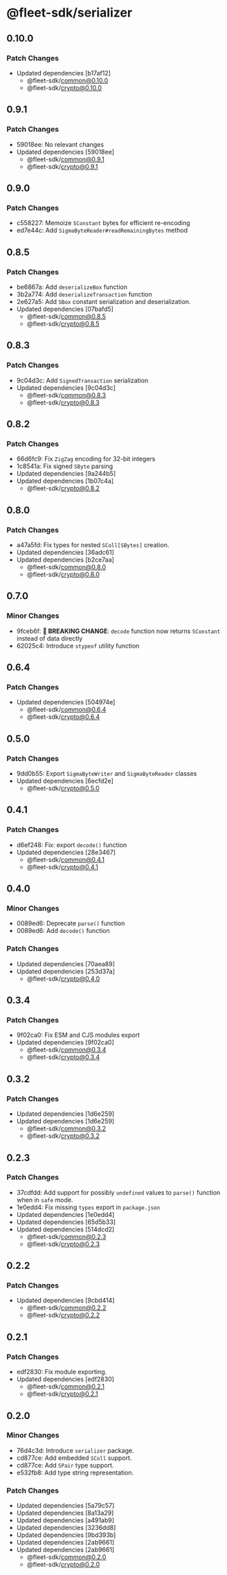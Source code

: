 # @fleet-sdk/serializer

## 0.10.0

### Patch Changes

- Updated dependencies [b17af12]
  - @fleet-sdk/common@0.10.0
  - @fleet-sdk/crypto@0.10.0

## 0.9.1

### Patch Changes

- 59018ee: No relevant changes
- Updated dependencies [59018ee]
  - @fleet-sdk/common@0.9.1
  - @fleet-sdk/crypto@0.9.1

## 0.9.0

### Patch Changes

- c558227: Memoize `SConstant` bytes for efficient re-encoding
- ed7e44c: Add `SigmaByteReader#readRemainingBytes` method

## 0.8.5

### Patch Changes

- be6867a: Add `deserializeBox` function
- 3b2a774: Add `deserializeTransaction` function
- 2e627a5: Add `SBox` constant serialization and deserialization.
- Updated dependencies [07bafd5]
  - @fleet-sdk/common@0.8.5
  - @fleet-sdk/crypto@0.8.5

## 0.8.3

### Patch Changes

- 9c04d3c: Add `SignedTransaction` serialization
- Updated dependencies [9c04d3c]
  - @fleet-sdk/common@0.8.3
  - @fleet-sdk/crypto@0.8.3

## 0.8.2

### Patch Changes

- 66d6fc9: Fix `ZigZag` encoding for 32-bit integers
- 1c8541a: Fix signed `SByte` parsing
- Updated dependencies [9a244b5]
- Updated dependencies [1b07c4a]
  - @fleet-sdk/crypto@0.8.2

## 0.8.0

### Patch Changes

- a47a5fd: Fix types for nested `SColl[SBytes]` creation.
- Updated dependencies [36adc61]
- Updated dependencies [b2ce7aa]
  - @fleet-sdk/common@0.8.0
  - @fleet-sdk/crypto@0.8.0

## 0.7.0

### Minor Changes

- 9fceb6f: **🚨 BREAKING CHANGE**: `decode` function now returns `SConstant` instead of data directly
- 62025c4: Introduce `stypeof` utility function

## 0.6.4

### Patch Changes

- Updated dependencies [504974e]
  - @fleet-sdk/common@0.6.4
  - @fleet-sdk/crypto@0.6.4

## 0.5.0

### Patch Changes

- 9dd0b55: Export `SigmaByteWriter` and `SigmaByteReader` classes
- Updated dependencies [6ecfd2e]
  - @fleet-sdk/crypto@0.5.0

## 0.4.1

### Patch Changes

- d6ef248: Fix: export `decode()` function
- Updated dependencies [28e3467]
  - @fleet-sdk/common@0.4.1
  - @fleet-sdk/crypto@0.4.1

## 0.4.0

### Minor Changes

- 0089ed6: Deprecate `parse()` function
- 0089ed6: Add `decode()` function

### Patch Changes

- Updated dependencies [70aea89]
- Updated dependencies [253d37a]
  - @fleet-sdk/crypto@0.4.0

## 0.3.4

### Patch Changes

- 9f02ca0: Fix ESM and CJS modules export
- Updated dependencies [9f02ca0]
  - @fleet-sdk/common@0.3.4
  - @fleet-sdk/crypto@0.3.4

## 0.3.2

### Patch Changes

- Updated dependencies [1d6e259]
- Updated dependencies [1d6e259]
  - @fleet-sdk/common@0.3.2
  - @fleet-sdk/crypto@0.3.2

## 0.2.3

### Patch Changes

- 37cdfdd: Add support for possibly `undefined` values to `parse()` function when in `safe` mode.
- 1e0edd4: Fix missing `types` export in `package.json`
- Updated dependencies [1e0edd4]
- Updated dependencies [65d5b33]
- Updated dependencies [514dcd2]
  - @fleet-sdk/common@0.2.3
  - @fleet-sdk/crypto@0.2.3

## 0.2.2

### Patch Changes

- Updated dependencies [9cbd414]
  - @fleet-sdk/common@0.2.2
  - @fleet-sdk/crypto@0.2.2

## 0.2.1

### Patch Changes

- edf2830: Fix module exporting.
- Updated dependencies [edf2830]
  - @fleet-sdk/common@0.2.1
  - @fleet-sdk/crypto@0.2.1

## 0.2.0

### Minor Changes

- 76d4c3d: Introduce `serializer` package.
- cd877ce: Add embedded `SColl` support.
- cd877ce: Add `SPair` type support.
- e532fb8: Add type string representation.

### Patch Changes

- Updated dependencies [5a79c57]
- Updated dependencies [8a13a29]
- Updated dependencies [a491ab9]
- Updated dependencies [3236dd8]
- Updated dependencies [9bd393b]
- Updated dependencies [2ab9661]
- Updated dependencies [2ab9661]
  - @fleet-sdk/common@0.2.0
  - @fleet-sdk/crypto@0.2.0
